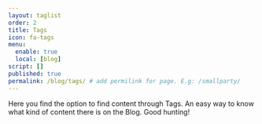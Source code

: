 ```yaml
---
layout: taglist
order: 2
title: Tags
icon: fa-tags
menu:
  enable: true
  local: [blog]
script: []
published: true
permalink: /blog/tags/ # add permilink for page. E.g: /smallparty/
---
```


<!-- Do not delete this file! Put your text below. -->

Here you find the option to find content through Tags. An easy way to know what kind of content there is on the Blog. Good hunting!
